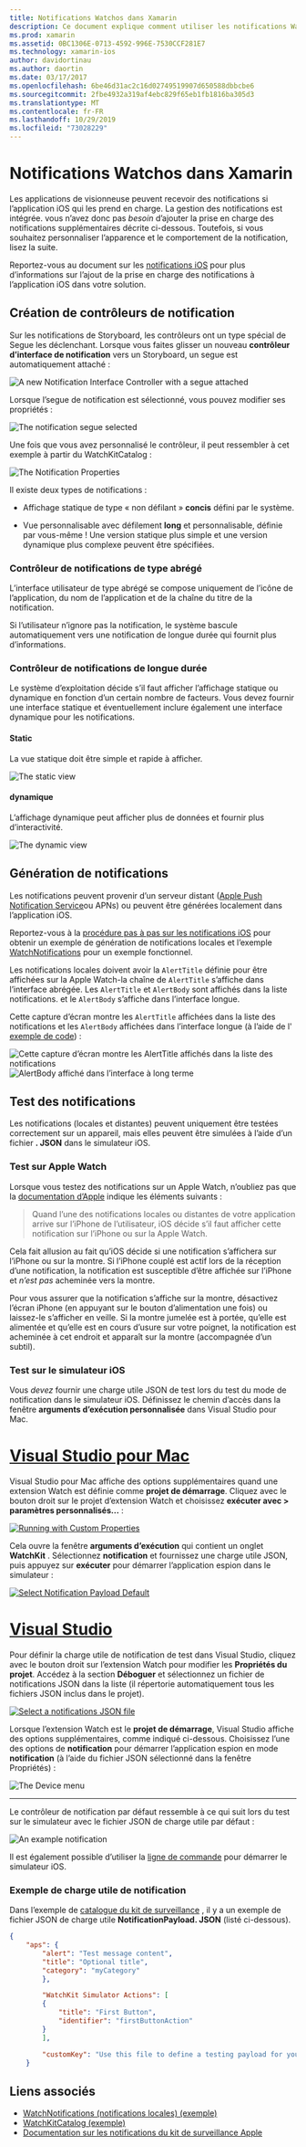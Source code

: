 ```yaml
---
title: Notifications Watchos dans Xamarin
description: Ce document explique comment utiliser les notifications Watchos dans Xamarin. Il aborde la création de contrôleurs de notification, la génération de notifications et le test de notifications.
ms.prod: xamarin
ms.assetid: 0BC1306E-0713-4592-996E-7530CCF281E7
ms.technology: xamarin-ios
author: davidortinau
ms.author: daortin
ms.date: 03/17/2017
ms.openlocfilehash: 6be46d31ac2c16d02749519907d650588dbbcbe6
ms.sourcegitcommit: 2fbe4932a319af4ebc829f65eb1fb1816ba305d3
ms.translationtype: MT
ms.contentlocale: fr-FR
ms.lasthandoff: 10/29/2019
ms.locfileid: "73028229"
---
```

# <a name="watchos-notifications-in-xamarin"></a>Notifications Watchos dans Xamarin

Les applications de visionneuse peuvent recevoir des notifications si l’application iOS qui les prend en charge. La gestion des notifications est intégrée. vous n’avez donc pas *besoin* d’ajouter la prise en charge des notifications supplémentaires décrite ci-dessous. Toutefois, si vous souhaitez personnaliser l’apparence et le comportement de la notification, lisez la suite.

Reportez-vous au document sur les [notifications iOS](~/ios/platform/user-notifications/deprecated/index.md) pour plus d’informations sur l’ajout de la prise en charge des notifications à l’application iOS dans votre solution.

## <a name="creating-notification-controllers"></a>Création de contrôleurs de notification

Sur les notifications de Storyboard, les contrôleurs ont un type spécial de Segue les déclenchant. Lorsque vous faites glisser un nouveau **contrôleur d’interface de notification** vers un Storyboard, un segue est automatiquement attaché :

![](notifications-images/notification-storyboard1.png "A new Notification Interface Controller with a segue attached")

Lorsque l’segue de notification est sélectionné, vous pouvez modifier ses propriétés :

![](notifications-images/notification-storyboard2.png "The notification segue selected")

Une fois que vous avez personnalisé le contrôleur, il peut ressembler à cet exemple à partir du WatchKitCatalog :

![](notifications-images/notifications-segue.png "The Notification Properties")

Il existe deux types de notifications :

- Affichage statique de type « non défilant » **concis** défini par le système.

- Vue personnalisable avec défilement **long** et personnalisable, définie par vous-même ! Une version statique plus simple et une version dynamique plus complexe peuvent être spécifiées.

### <a name="short-look-notification-controller"></a>Contrôleur de notifications de type abrégé

L’interface utilisateur de type abrégé se compose uniquement de l’icône de l’application, du nom de l’application et de la chaîne du titre de la notification.

Si l’utilisateur n’ignore pas la notification, le système bascule automatiquement vers une notification de longue durée qui fournit plus d’informations.

### <a name="long-look-notification-controller"></a>Contrôleur de notifications de longue durée

Le système d’exploitation décide s’il faut afficher l’affichage statique ou dynamique en fonction d’un certain nombre de facteurs. Vous devez fournir une interface statique et éventuellement inclure également une interface dynamique pour les notifications.

#### <a name="static"></a>Static

La vue statique doit être simple et rapide à afficher.

![](notifications-images/notification-static.png "The static view")

#### <a name="dynamic"></a>dynamique

L’affichage dynamique peut afficher plus de données et fournir plus d’interactivité.

![](notifications-images/notification-dynamic.png "The dynamic view")

## <a name="generating-notifications"></a>Génération de notifications

Les notifications peuvent provenir d’un serveur distant ([Apple Push Notification Service](https://developer.apple.com/library/ios/documentation/NetworkingInternet/Conceptual/RemoteNotificationsPG/Chapters/ApplePushService.html)ou APNs) ou peuvent être générées localement dans l’application iOS.

Reportez-vous à la [procédure pas à pas sur les notifications iOS](~/ios/platform/user-notifications/deprecated/local-notifications-in-ios-walkthrough.md) pour obtenir un exemple de génération de notifications locales et l’exemple [WatchNotifications](https://docs.microsoft.com/samples/xamarin/ios-samples/watchkit-watchnotifications) pour un exemple fonctionnel.

Les notifications locales doivent avoir la `AlertTitle` définie pour être affichées sur la Apple Watch-la chaîne de `AlertTitle` s’affiche dans l’interface abrégée. Les `AlertTitle` et `AlertBody` sont affichés dans la liste notifications. et le `AlertBody` s’affiche dans l’interface longue.

Cette capture d’écran montre les `AlertTitle` affichées dans la liste des notifications et les `AlertBody` affichées dans l’interface longue (à l’aide de l' [exemple de code](https://docs.microsoft.com/samples/xamarin/ios-samples/watchkit-watchnotifications)) :

![](notifications-images/watch-notificationslist-sml.png "Cette capture d’écran montre les AlertTitle affichés dans la liste des notifications") ![](notifications-images/watch-notificationcontroller-sml.png "AlertBody affiché dans l’interface à long terme")

## <a name="testing-notifications"></a>Test des notifications

Les notifications (locales et distantes) peuvent uniquement être testées correctement sur un appareil, mais elles peuvent être simulées à l’aide d’un fichier **. JSON** dans le simulateur iOS.

### <a name="testing-on-apple-watch"></a>Test sur Apple Watch

Lorsque vous testez des notifications sur un Apple Watch, n’oubliez pas que la [documentation d’Apple](https://developer.apple.com/library/ios/documentation/General/Conceptual/WatchKitProgrammingGuide/BasicSupport.html) indique les éléments suivants :

> Quand l’une des notifications locales ou distantes de votre application arrive sur l’iPhone de l’utilisateur, iOS décide s’il faut afficher cette notification sur l’iPhone ou sur la Apple Watch.

Cela fait allusion au fait qu’iOS décide si une notification s’affichera sur l’iPhone ou sur la montre. Si l’iPhone couplé est actif lors de la réception d’une notification, la notification est susceptible d’être affichée sur l’iPhone et *n’est pas* acheminée vers la montre.

Pour vous assurer que la notification s’affiche sur la montre, désactivez l’écran iPhone (en appuyant sur le bouton d’alimentation une fois) ou laissez-le s’afficher en veille. Si la montre jumelée est à portée, qu’elle est alimentée et qu’elle est en cours d’usure sur votre poignet, la notification est acheminée à cet endroit et apparaît sur la montre (accompagnée d’un subtil).

### <a name="testing-on-the-ios-simulator"></a>Test sur le simulateur iOS

Vous *devez* fournir une charge utile JSON de test lors du test du mode de notification dans le simulateur iOS. Définissez le chemin d’accès dans la fenêtre **arguments d’exécution personnalisée** dans Visual Studio pour Mac.

# <a name="visual-studio-for-mactabmacos"></a>[Visual Studio pour Mac](#tab/macos)

Visual Studio pour Mac affiche des options supplémentaires quand une extension Watch est définie comme **projet de démarrage**.
Cliquez avec le bouton droit sur le projet d’extension Watch et choisissez **exécuter avec > paramètres personnalisés...** :

[![](notifications-images/runwith-customparams-sml.png "Running with Custom Properties")](notifications-images/runwith-customparams.png#lightbox)

Cela ouvre la fenêtre **arguments d’exécution** qui contient un onglet **WatchKit** . Sélectionnez **notification** et fournissez une charge utile JSON, puis appuyez sur **exécuter** pour démarrer l’application espion dans le simulateur :

[![](notifications-images/runwith-execargs-sml.png "Select Notification Payload Default")](notifications-images/runwith-execargs.png#lightbox)

# <a name="visual-studiotabwindows"></a>[Visual Studio](#tab/windows)

Pour définir la charge utile de notification de test dans Visual Studio, cliquez avec le bouton droit sur l’extension Watch pour modifier les **Propriétés du projet**. Accédez à la section **Déboguer** et sélectionnez un fichier de notifications JSON dans la liste (il répertorie automatiquement tous les fichiers JSON inclus dans le projet).

[![](notifications-images/runwith-execargs-sml-vs.png "Select a notifications JSON file")](notifications-images/runwith-execargs-vs.png#lightbox)

Lorsque l’extension Watch est le **projet de démarrage**, Visual Studio affiche des options supplémentaires, comme indiqué ci-dessous. Choisissez l’une des options de **notification** pour démarrer l’application espion en mode **notification** (à l’aide du fichier JSON sélectionné dans la fenêtre Propriétés) :

![](notifications-images/runwith-vs.png "The Device menu")

-----

Le contrôleur de notification par défaut ressemble à ce qui suit lors du test sur le simulateur avec le fichier JSON de charge utile par défaut :

![](notifications-images/notification-debug-sml.png "An example notification")

Il est également possible d’utiliser la [ligne de commande](~/ios/watchos/troubleshooting.md#command_line) pour démarrer le simulateur iOS.

### <a name="example-notification-payload"></a>Exemple de charge utile de notification

Dans l’exemple de [catalogue du kit de surveillance](https://docs.microsoft.com/samples/xamarin/ios-samples/watchos-watchkitcatalog) , il y a un exemple de fichier JSON de charge utile **NotificationPayload. JSON** (listé ci-dessous).

```json
{
    "aps": {
        "alert": "Test message content",
        "title": "Optional title",
        "category": "myCategory"
        },

        "WatchKit Simulator Actions": [
        {
            "title": "First Button",
            "identifier": "firstButtonAction"
        }
        ],

        "customKey": "Use this file to define a testing payload for your notifications. The aps dictionary specifies the category, alert text and title. The WatchKit Simulator Actions array can provide info for one or more action buttons in addition to the standard Dismiss button. Any other top level keys are custom payload. If you have multiple such JSON files in your project, you'll be able to choose between them in when selecting to debug the notification interface of your Watch App."
    }
```

## <a name="related-links"></a>Liens associés

- [WatchNotifications (notifications locales) (exemple)](https://docs.microsoft.com/samples/xamarin/ios-samples/watchkit-watchnotifications)
- [WatchKitCatalog (exemple)](https://docs.microsoft.com/samples/xamarin/ios-samples/watchos-watchkitcatalog)
- [Documentation sur les notifications du kit de surveillance Apple](https://developer.apple.com/library/ios/documentation/General/Conceptual/WatchKitProgrammingGuide/BasicSupport.html)
